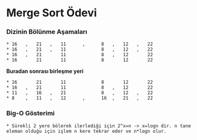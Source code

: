 # Merge Sort Ödevi

### Dizinin Bölünme Aşamaları

```
* 16   ,   21   ,   11      ,      8   ,   12   ,   22
* 16   ,   21   ,   11             8   ,   12   ,   22
* 16   ,   21       11             8   ,   12       22
* 16       21       11             8       12       22
```

**Buradan sonrası birleşme yeri**

```
* 16       21       11             8       12       22
* 16   ,   21       11             8   ,   12       22
* 11   ,   16   ,   21             8   ,   12   ,   22
* 8    ,   11   ,   12      ,      16  ,   21   ,   22
```

### Big-O Gösterimi

```
* Sürekli 2 yere bölerek ilerlediği için 2^x=n -> x=logn dir. n tane eleman olduğu için işlem n kere tekrar eder ve n*logn olur.
```
